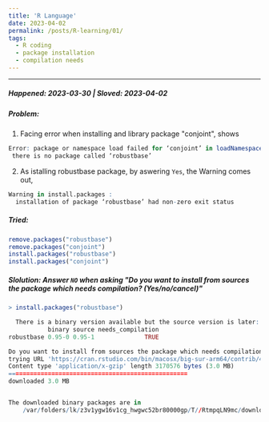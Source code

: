 ```yaml
---
title: 'R Language'
date: 2023-04-02
permalink: /posts/R-learning/01/
tags:
  - R coding
  - package installation
  - compilation needs
---
```


---
##### Happened: 2023-03-30 | Sloved: 2023-04-02
##### Problem: 
1. Facing error when installing and library package "conjoint", shows 
```R
Error: package or namespace load failed for ‘conjoint’ in loadNamespace(i, c(lib.loc, .libPaths()), versionCheck = vI[[i]]):
 there is no package called ‘robustbase’
```
2. As istalling robustbase package, by aswering `Yes`, the Warning comes out,
```R
Warning in install.packages :
  installation of package ‘robustbase’ had non-zero exit status
```
  
##### Tried:

```R
remove.packages("robustbase")
remove.packages("conjoint")
install.packages("robustbase")
install.packages("conjoint")
```

##### Slolution: Answer `NO` when asking "Do you want to install from sources the package which needs compilation? (Yes/no/cancel)"

```R
> install.packages("robustbase")

  There is a binary version available but the source version is later:
           binary source needs_compilation
robustbase 0.95-0 0.95-1              TRUE

Do you want to install from sources the package which needs compilation? (Yes/no/cancel) No
trying URL 'https://cran.rstudio.com/bin/macosx/big-sur-arm64/contrib/4.2/robustbase_0.95-0.tgz'
Content type 'application/x-gzip' length 3170576 bytes (3.0 MB)
==================================================
downloaded 3.0 MB


The downloaded binary packages are in
	/var/folders/lk/z3v1ygw16v1cg_hwgwc52br80000gp/T//RtmpqLN9mc/downloaded_packages

```
